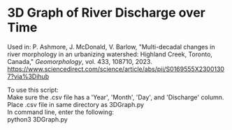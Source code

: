 # 3D Graph of River Discharge over Time

Used in: P. Ashmore, J. McDonald, V. Barlow, "Multi-decadal changes in river morphology in an urbanizing watershed: Highland Creek, Toronto, Canada," *Geomorphology*, vol. 433, 108710, 2023. </br>
https://www.sciencedirect.com/science/article/abs/pii/S0169555X23001307?via%3Dihub </br>

To use this script: </br>
Make sure the .csv file has a 'Year', 'Month', 'Day', and 'Discharge' column.</br>
Place .csv file in same directory as 3DGraph.py </br>
In command line, enter the following: </br>
python3 3DGraph.py <name of file here> </br>

